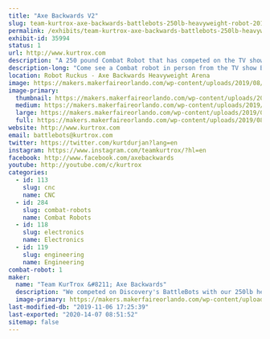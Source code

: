 ```yaml
---
title: "Axe Backwards V2"
slug: team-kurtrox-axe-backwards-battlebots-250lb-heavyweight-robot-2018
permalink: /exhibits/team-kurtrox-axe-backwards-battlebots-250lb-heavyweight-robot-2018/
exhibit-id: 35994
status: 1
url: http://www.kurtrox.com
description: "A 250 pound Combat Robot that has competed on the TV show Battlebots.  "
description-long: "Come see a Combat robot in person from the TV show Battlebots on Discovery and Science Channel. Axe Backwards had its first year competing on the show and still sports some of the authentic battle damage from the matches he had. Meet some of the team members, get autographs signed, and have your picture taken with the world famous Axe Backwards."
location: Robot Ruckus - Axe Backwards Heavyweight Arena
image: https://makers.makerfaireorlando.com/wp-content/uploads/2019/08/Axe-Backwards-Team-S2019-4-1024x683.jpg
image-primary:
  thumbnail: https://makers.makerfaireorlando.com/wp-content/uploads/2019/08/Axe-Backwards-Team-S2019-4-150x150.jpg
  medium: https://makers.makerfaireorlando.com/wp-content/uploads/2019/08/Axe-Backwards-Team-S2019-4-300x200.jpg
  large: https://makers.makerfaireorlando.com/wp-content/uploads/2019/08/Axe-Backwards-Team-S2019-4-1024x683.jpg
  full: https://makers.makerfaireorlando.com/wp-content/uploads/2019/08/Axe-Backwards-Team-S2019-4.jpg
website: http://www.kurtrox.com
email: battlebots@kurtrox.com
twitter: https://twitter.com/kurtdurjan?lang=en
instagram: https://www.instagram.com/teamkurtrox/?hl=en
facebook: http://www.facebook.com/axebackwards
youtube: http://youtube.com/c/kurtrox
categories:
  - id: 113
    slug: cnc
    name: CNC
  - id: 284
    slug: combat-robots
    name: Combat Robots
  - id: 118
    slug: electronics
    name: Electronics
  - id: 119
    slug: engineering
    name: Engineering
combat-robot: 1
maker:
  name: "Team KurTrox &#8211; Axe Backwards"
  description: "We competed on Discovery's BattleBots with our 250lb heavyweight Robot, Axe Backwards."
  image-primary: https://makers.makerfaireorlando.com/wp-content/uploads/2019/08/Axe-Backwards-Team-S2019-1-1024x683.jpg
last-modified-db: "2019-11-06 17:25:39"
last-exported: "2020-14-07 08:51:52"
sitemap: false
---
```

